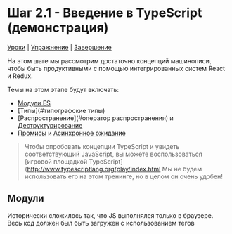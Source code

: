 # Шаг 2.1 - Введение в TypeScript (демонстрация)

[Уроки](../../) | [Упражнение](../упражнение/) | [Завершение](../завершение/)

На этом шаге мы рассмотрим достаточно концепций машинописи, чтобы быть продуктивными с помощью интегрированных систем React и Redux.

Темы на этом этапе будут включать:

- [Модули ES](#модули)
- [Типы](#типографские типы)
- [Распространение](#оператор распространения) и [Деструктурирование](#деструктурирование)
- [Промисы](#промисы) и [Асинхронное  ожидание](#асинхронное--ожидание)

> Чтобы опробовать концепции  TypeScript и увидеть соответствующий JavaScript, вы можете воспользоваться [игровой площадкой TypeScript](http://www.typescriptlang.org/play/index.html Мы не будем использовать его на этом тренинге, но в целом он очень удобен!

## Модули

Исторически сложилось так, что JS выполнялся только в браузере. Весь код должен был быть загружен с использованием тегов<script>. С введением node.js, сообществу JS требовался способ масштабирования, выходящий за рамки только отдельных файлов сценариев. Другие языки поддерживают понятие модулей, поэтому различные группы начали разрабатывать стандарты модульности для JS.

Наиболее важными из них, о которых следует знать, являются:

- **commonjs** - Node.js стандарт для поддержки модулей
- синхронная загрузка с использованием функции " require ()"
- `require()` может быть динамически вызван в ходе выполнения программы
- **ESM (модуль ECMAScript)** - поддержка на уровне языка
- статически анализируемый и синхронный
- динамическая и асинхронная поддержка с помощью функции " импорт ()", которая возвращает промис.

> Для получения дополнительной информации о моделях модульности и стандартах, разработанных с течением времени, см. [эту статью](https://medium.freecodecamp.org/javascript-modules-a-beginner-s-guide-783f7d7a5fcc). Вы все еще можете столкнуться с некоторыми более старыми шаблонами в устаревшем коде.

## Типы TypeScript

Ссылайтесь на [`demo/src/types`](./src/types/index.ts) для примеров некоторых типов, доступных в TS, которые приносят пользу разработчику React.

## Оператор распространения

Оператор распространения ` ... " обеспечивает быстрый способ клонирования и объединения объектов и массивов. Этот синтаксис часто встречается в реквизитах React и редукторах Redux.

С помощью **объектов**:

```ts
// Поверхностное копирование объекта
const cloned1 = { ...obj };

// Поверхностное копирование и добавление/перезапись ключа
const overridden1 = { ...obj, key: value };

// Поверхностное копирование нескольких объектов и добавление ключа
const cloned2 = { ...obj1, ...obj2, key: value };

// Используйте выражение для динамического вычисления ключа
const overridden = { ...object, [key + '-suffix']: value };
```

С **массивами**:

```ts
const copy1 = [...arr];
const copy2 = [...arr1, ...arr2];
const copyWithExtras = [123, ...arr, 'hello'];
```

Разбиение массива на позиционные аргументы функции:

```ts
function myFunc(a: number, b: number, c: number) {
  // ...
}
const arr = [1, 2, 3];
myFunc(...arr);
```

Spreading an object into props for a React component:

```jsx
const obj = { a: 1, b: 2, c: 3 };
// equivalent to:
// <MyComponent a={obj.a} b={obj.b} c={obj.c} />
const rendered = <MyComponent {...obj} />;
```

## Деструктурирование

Деструктурирование-это краткий способ извлечения свойств из объекта или массива:
```ts
const obj = { foo: 1, bar: 2 };
const { foo, bar } = obj;
// foo = 1, bar = 2

const arr = [1, 2];
const [foo, bar] = arr;
// foo = 1, bar = 2
```

Вы можете отделить элемент от остальной части объекта с помощью деструктурирования:

```ts
const obj = { a: 1, b: 2, c: 3, d: 4 };
const { a, ...rest } = obj;
// a = 1, rest = {b: 2, c: 3, d: 4}

const arr = [1, 2, 3];
const [foo, ...bar] = arr;
// foo = 1, bar = [2, 3]
```

## Промис

Промис-это объект, представляющий работу, которая будет выполнена позже, асинхронно. Промисы могут быть связаны по цепочке, что помогает при написании поддерживаемого асинхронного кода. (Как правило, устаревший асинхронный код использует обратные вызовы, чтобы позволить вызывающему абоненту контролировать, что делать после завершения задачи, что становится [очень трудным для чтения](http://callbackhell.com/).)

```ts
const aPromise = new Promise((resolve, reject) => {
  // do something async and call resolve() to let promise know it is done
  setTimeout(() => {
    // setTimeout will call this method after 1s, simulating async operation like network calls
    resolve();
  }, 1000);
});
```

Каждый экземпляр промиса предоставляет функцию " then ()`, которая может быть связана по цепочке. Он также предоставляет функцию " catch ()", которая перехватывает все исключения или вызовы " отклонить ()".:

```ts
// Promise.resolve() creates an already-resolved promise instance
const aPromise = Promise.resolve('hello world');

aPromise
  .then(result => {
    return makeAnotherPromise();
  })
  .then(result => {
    return makeYetAnotherPromise();
  })
  .catch(err => {
    console.error(err);
  });
```

> Для получения дополнительной информации см. [этот обзор промисов](https://developer.mozilla.org/en-US/docs/Web/JavaScript/Guide/Using_promises) или [это глубокое погружение](https://developers.google.com/web/fundamentals/primers/promises).
  
## Асинхронность / ожидание

**Асинхронность / Ожидание**-это функция на уровне языка для написания асинхронных функций, как если бы они были обычным синхронным кодом. Поддержка JS для этого построена поверх "Промиса" и в значительной степени вдохновлена синтаксисом асинхронности / ожидания [C#] (https://docs.microsoft.com/en-us/dotnet/csharp/programming-guide/concepts/async/). Асинхронная функция записывается следующим образом:

```ts
async function someFunctionAsync() {
  // Inside here, we can await on other async functions
  const result = await someOtherFunctionAsync();
  return result + ' hello';
}
```

Все функции, помеченные как "асинхронные", автоматически возвращают `Промис`. В предыдущем примере возвращалось " Промис<строка>", и его можно использовать следующим образом:
```ts
someFunctionAsync().then(result => {
  console.log(result);
});
```

> Для большей информации, смотреть [эту статью ](https://developer.mozilla.org/en-US/docs/Web/JavaScript/Reference/Statements/async_function).
